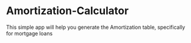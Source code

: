 # Amortization-Calculator
This simple app will help you generate the Amortization table, specifically for mortgage loans
